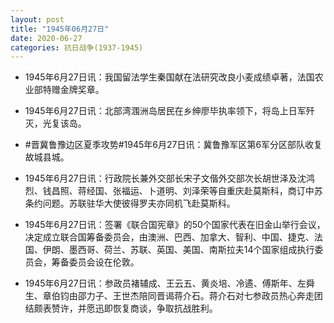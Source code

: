 ```yaml
---
layout: post
title: "1945年06月27日"
date: 2020-06-27
categories: 抗日战争(1937-1945)
---
```


<meta name="referrer" content="no-referrer" />

- 1945年6月27日讯：我国留法学生秦国献在法研究改良小麦成绩卓著，法国农业部特赠金牌奖章。 

- 1945年6月27日讯：北部湾涠洲岛居民在乡绅廖毕执率领下，将岛上日军歼灭，光复该岛。 

- #晋冀鲁豫边区夏季攻势#1945年6月27日讯：冀鲁豫军区第6军分区部队收复故城县城。 

- 1945年6月27日讯：行政院长兼外交部长宋子文偕外交部次长胡世泽及沈鸿烈、钱昌照、蒋经国、张福运、卜道明、刘泽荣等自重庆赴莫斯科，商订中苏条约问题。苏联驻华大使彼得罗夫亦同机飞赴莫斯科。 

- 1945年6月27日讯：签署《联合国宪章》的50个国家代表在旧金山举行会议，决定成立联合国筹备委员会，由澳洲、巴西、加拿大、智利、中国、捷克、法国、伊朗、墨西哥、荷兰、苏联、英国、美国、南斯拉夫14个国家组成执行委员会，筹备委员会设在伦敦。 

- 1945年6月27日讯：参政员褚辅成、王云五、黄炎培、冷遹、傅斯年、左舜生、章伯钧由邵力子、王世杰陪同晋谒蒋介石。蒋介石对七参政员热心奔走团结颇表赞许，并愿迅即恢复商谈，争取抗战胜利。 

